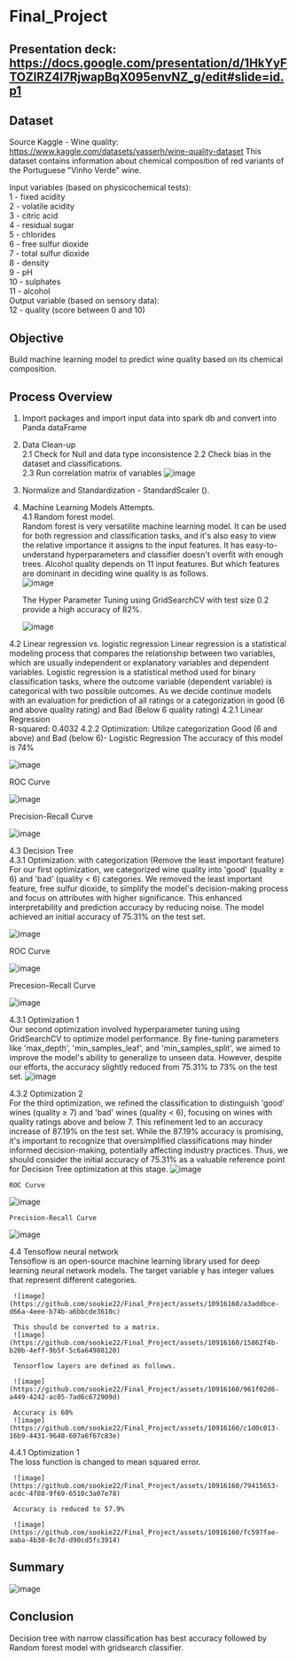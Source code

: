 # Final_Project
## Presentation deck: https://docs.google.com/presentation/d/1HkYyFTOZlRZ4I7RjwapBqX095envNZ_g/edit#slide=id.p1

## Dataset

Source Kaggle - Wine quality: https://www.kaggle.com/datasets/yasserh/wine-quality-dataset
This dataset contains information about chemical composition of red variants of the Portuguese "Vinho Verde" wine.   

Input variables (based on physicochemical tests):  
1 - fixed acidity  
2 - volatile acidity  
3 - citric acid  
4 - residual sugar  
5 - chlorides  
6 - free sulfur dioxide  
7 - total sulfur dioxide  
8 - density  
9 - pH  
10 - sulphates  
11 - alcohol  
Output variable (based on sensory data):  
12 - quality (score between 0 and 10)  

## Objective  
Build machine learning model to predict wine quality based on its chemical composition.  

## Process Overview  
1. Import packages and import input data into spark db  and convert into Panda dataFrame
2. Data Clean-up  
  2.1 Check for Null and data type inconsistence
  2.2 Check bias in the dataset and classifications.    
  2.3 Run correlation matrix of variables
   ![image](https://github.com/sookie22/Final_Project/assets/143486132/c867b94a-1724-40dc-9bd1-bb14abc087c5)
3. Normalize and Standardization - StandardScaler ().  
4. Machine Learning Models Attempts.  
  4.1 Random forest model.  
      Random forest is very versatilite machine learning model. It can be used for both regression and classification tasks, and it's also easy to view the relative importance it assigns to the input features.
      It has easy-to-understand hyperparameters and classifier doesn't overfit with enough trees.
      Alcohol quality depends on 11 input features. But which features are dominant in deciding wine quality is as follows.  
![image](https://github.com/sookie22/Final_Project/assets/143486132/e6409c01-f0e8-4b48-883b-a55cda72ed59)

      The Hyper Parameter Tuning using GridSearchCV with test size 0.2  provide a high accuracy of 82%.    
   
      ![image](https://github.com/sookie22/Final_Project/assets/10916160/eafae585-176d-4db5-b8ca-218c01a53f6c)  

4.2 Linear regression vs. logistic regression 
Linear regression is a statistical modeling process that compares the relationship between two variables, which are usually independent or explanatory variables and dependent variables. Logistic regression is a statistical method used for binary classification tasks, where the outcome variable (dependent variable) is categorical with two possible outcomes. As we decide continue models with an evaluation for prediction of all ratings or a categorization in good (6 and above quality rating) and Bad (Below 6 quality rating)
    4.2.1 Linear Regression            
      R-squared: 0.4032
    4.2.2 Optimization: Utilize categorization Good (6 and above) and Bad (below 6)- Logistic Regression
    The accuracy of this model is 74%

![image](https://github.com/sookie22/Final_Project/assets/143486132/f072b20d-5ec4-4763-9d48-6116b5e89087)
  
ROC Curve

![image](https://github.com/sookie22/Final_Project/assets/143486132/f75d1129-7de5-46a6-aaa6-ac01ddb04ff4)

Precision-Recall Curve

![image](https://github.com/sookie22/Final_Project/assets/143486132/e4d79cc9-a9c1-4513-9976-9527e5de84b3)


  4.3 Decision Tree  
    4.3.1 Optimization: with categorization (Remove the least important feature)
    For our first optimization, we categorized wine quality into 'good' (quality ≥ 6) and 'bad' (quality < 6) categories. We removed the least important feature, free sulfur dioxide, to simplify the model's decision-making process and focus on attributes with higher significance. 
    This enhanced interpretability and prediction accuracy by reducing noise. The model achieved an initial accuracy of 75.31% on the test set.
    
  ![image](https://github.com/sookie22/Final_Project/assets/145446182/b7790dda-96bb-49da-b29e-540fa132e521)      

  ROC Curve
  
  ![image](https://github.com/sookie22/Final_Project/assets/145446182/8a8df245-4d76-4867-9daf-bcc7847aa21c)   

  Precesion-Recall Curve
  
  ![image](https://github.com/sookie22/Final_Project/assets/145446182/a0c104c4-8eea-4789-8975-19dd36b7cbf4)    

 4.3.1 Optimization 1  
    Our second optimization involved hyperparameter tuning using GridSearchCV to optimize model performance. 
    By fine-tuning parameters like 'max_depth', 'min_samples_leaf', and 'min_samples_split', we aimed to improve the model's ability to generalize to unseen data. 
    However, despite our efforts, the accuracy slightly reduced from 75.31% to 73% on the test set. 
  ![image](https://github.com/sookie22/Final_Project/assets/145446182/448b4bd8-d25f-40f5-b2a8-7d5be848887f)    

 4.3.2 Optimization 2   
    For the third optimization, we refined the classification to distinguish 'good' wines (quality ≥ 7) and 'bad' wines (quality < 6), focusing on wines with quality ratings above and below 7. 
    This refinement led to an accuracy increase of 87.19% on the test set.
    While the 87.19% accuracy is promising, it's important to recognize that oversimplified classifications may hinder informed decision-making, potentially affecting industry practices. 
    Thus, we should consider the initial accuracy of 75.31% as a valuable reference point for Decision Tree optimization at this stage.
  ![image](https://github.com/sookie22/Final_Project/assets/145446182/303031ad-01e7-4d9f-9db6-6fc676709125)     

    ROC Curve
  ![image](https://github.com/sookie22/Final_Project/assets/145446182/738ed564-79ab-4948-a588-5e2b94d958e5)    

    Precision-Recall Curve
  ![image](https://github.com/sookie22/Final_Project/assets/145446182/af558790-a313-4c4c-a1b8-68e2dfbde3a0)

 4.4 Tensoflow neural network   
     Tensoflow is an open-source machine learning library used for deep learning neural network models. 
     The target variable y has integer values that represent different categories.

     ![image](https://github.com/sookie22/Final_Project/assets/10916160/a3addbce-d66a-4eee-b74b-a6bbcde3610c)   

     This should be converted to a matrix.
     ![image](https://github.com/sookie22/Final_Project/assets/10916160/15862f4b-b20b-4eff-9b5f-5c6a64988120)  

     Tensorflow layers are defined as follows.

     ![image](https://github.com/sookie22/Final_Project/assets/10916160/961f02d6-a449-4242-ac05-7ad6c672909d)  

     Accuracy is 60%
     ![image](https://github.com/sookie22/Final_Project/assets/10916160/c1d0c013-16b9-4431-9648-607a6f67c83e)  

4.4.1 Optimization 1   
     The loss function is changed to mean squared error.

     ![image](https://github.com/sookie22/Final_Project/assets/10916160/79415653-acdc-4f88-9f69-6510c3a07e78)  

     Accuracy is reduced to 57.9%

     ![image](https://github.com/sookie22/Final_Project/assets/10916160/fc597fae-aaba-4b30-8c7d-d90cd5fc3914)  
     


## Summary  

![image](https://github.com/sookie22/Final_Project/assets/10916160/a0e2ae05-0d64-4761-87f4-0dd752728680)  

## Conclusion   
Decision tree with narrow classification has best accuracy followed by Random forest model with gridsearch classifier. 



